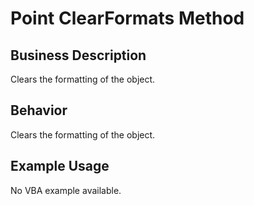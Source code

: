 # Point ClearFormats Method

## Business Description
Clears the formatting of the object.

## Behavior
Clears the formatting of the object.

## Example Usage
No VBA example available.